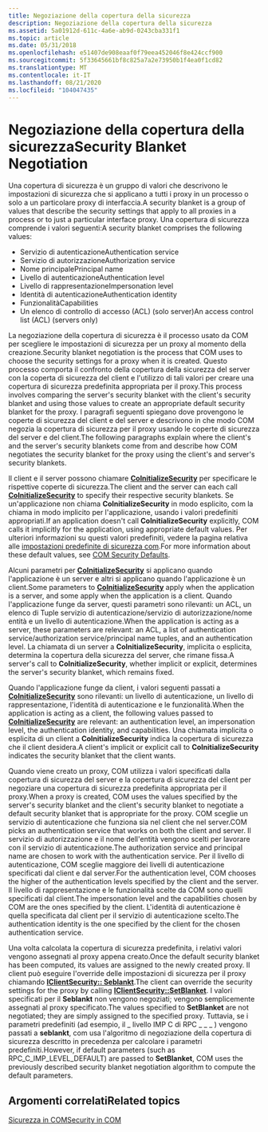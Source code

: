 ```yaml
---
title: Negoziazione della copertura della sicurezza
description: Negoziazione della copertura della sicurezza
ms.assetid: 5a01912d-611c-4a6e-ab9d-0243cba331f1
ms.topic: article
ms.date: 05/31/2018
ms.openlocfilehash: e51407de908eaaf0f79eea452046f8e424ccf900
ms.sourcegitcommit: 5f33645661bf8c825a7a2e73950b1f4ea0f1cd82
ms.translationtype: MT
ms.contentlocale: it-IT
ms.lasthandoff: 08/21/2020
ms.locfileid: "104047435"
---
```

# <a name="security-blanket-negotiation"></a><span data-ttu-id="3e2be-103">Negoziazione della copertura della sicurezza</span><span class="sxs-lookup"><span data-stu-id="3e2be-103">Security Blanket Negotiation</span></span>

<span data-ttu-id="3e2be-104">Una copertura di sicurezza è un gruppo di valori che descrivono le impostazioni di sicurezza che si applicano a tutti i proxy in un processo o solo a un particolare proxy di interfaccia.</span><span class="sxs-lookup"><span data-stu-id="3e2be-104">A security blanket is a group of values that describe the security settings that apply to all proxies in a process or to just a particular interface proxy.</span></span> <span data-ttu-id="3e2be-105">Una copertura di sicurezza comprende i valori seguenti:</span><span class="sxs-lookup"><span data-stu-id="3e2be-105">A security blanket comprises the following values:</span></span>

-   <span data-ttu-id="3e2be-106">Servizio di autenticazione</span><span class="sxs-lookup"><span data-stu-id="3e2be-106">Authentication service</span></span>
-   <span data-ttu-id="3e2be-107">Servizio di autorizzazione</span><span class="sxs-lookup"><span data-stu-id="3e2be-107">Authorization service</span></span>
-   <span data-ttu-id="3e2be-108">Nome principale</span><span class="sxs-lookup"><span data-stu-id="3e2be-108">Principal name</span></span>
-   <span data-ttu-id="3e2be-109">Livello di autenticazione</span><span class="sxs-lookup"><span data-stu-id="3e2be-109">Authentication level</span></span>
-   <span data-ttu-id="3e2be-110">Livello di rappresentazione</span><span class="sxs-lookup"><span data-stu-id="3e2be-110">Impersonation level</span></span>
-   <span data-ttu-id="3e2be-111">Identità di autenticazione</span><span class="sxs-lookup"><span data-stu-id="3e2be-111">Authentication identity</span></span>
-   <span data-ttu-id="3e2be-112">Funzionalità</span><span class="sxs-lookup"><span data-stu-id="3e2be-112">Capabilities</span></span>
-   <span data-ttu-id="3e2be-113">Un elenco di controllo di accesso (ACL) (solo server)</span><span class="sxs-lookup"><span data-stu-id="3e2be-113">An access control list (ACL) (servers only)</span></span>

<span data-ttu-id="3e2be-114">La negoziazione della copertura di sicurezza è il processo usato da COM per scegliere le impostazioni di sicurezza per un proxy al momento della creazione.</span><span class="sxs-lookup"><span data-stu-id="3e2be-114">Security blanket negotiation is the process that COM uses to choose the security settings for a proxy when it is created.</span></span> <span data-ttu-id="3e2be-115">Questo processo comporta il confronto della copertura della sicurezza del server con la coperta di sicurezza del client e l'utilizzo di tali valori per creare una copertura di sicurezza predefinita appropriata per il proxy.</span><span class="sxs-lookup"><span data-stu-id="3e2be-115">This process involves comparing the server's security blanket with the client's security blanket and using those values to create an appropriate default security blanket for the proxy.</span></span> <span data-ttu-id="3e2be-116">I paragrafi seguenti spiegano dove provengono le coperte di sicurezza del client e del server e descrivono in che modo COM negozia la copertura di sicurezza per il proxy usando le coperte di sicurezza del server e del client.</span><span class="sxs-lookup"><span data-stu-id="3e2be-116">The following paragraphs explain where the client's and the server's security blankets come from and describe how COM negotiates the security blanket for the proxy using the client's and server's security blankets.</span></span>

<span data-ttu-id="3e2be-117">Il client e il server possono chiamare [**CoInitializeSecurity**](/windows/desktop/api/combaseapi/nf-combaseapi-coinitializesecurity) per specificare le rispettive coperte di sicurezza.</span><span class="sxs-lookup"><span data-stu-id="3e2be-117">The client and the server can each call [**CoInitializeSecurity**](/windows/desktop/api/combaseapi/nf-combaseapi-coinitializesecurity) to specify their respective security blankets.</span></span> <span data-ttu-id="3e2be-118">Se un'applicazione non chiama **CoInitializeSecurity** in modo esplicito, com la chiama in modo implicito per l'applicazione, usando i valori predefiniti appropriati.</span><span class="sxs-lookup"><span data-stu-id="3e2be-118">If an application doesn't call **CoInitializeSecurity** explicitly, COM calls it implicitly for the application, using appropriate default values.</span></span> <span data-ttu-id="3e2be-119">Per ulteriori informazioni su questi valori predefiniti, vedere la pagina relativa alle [impostazioni predefinite di sicurezza com](com-security-defaults.md).</span><span class="sxs-lookup"><span data-stu-id="3e2be-119">For more information about these default values, see [COM Security Defaults](com-security-defaults.md).</span></span>

<span data-ttu-id="3e2be-120">Alcuni parametri per [**CoInitializeSecurity**](/windows/desktop/api/combaseapi/nf-combaseapi-coinitializesecurity) si applicano quando l'applicazione è un server e altri si applicano quando l'applicazione è un client.</span><span class="sxs-lookup"><span data-stu-id="3e2be-120">Some parameters to [**CoInitializeSecurity**](/windows/desktop/api/combaseapi/nf-combaseapi-coinitializesecurity) apply when the application is a server, and some apply when the application is a client.</span></span> <span data-ttu-id="3e2be-121">Quando l'applicazione funge da server, questi parametri sono rilevanti: un ACL, un elenco di Tuple servizio di autenticazione/servizio di autorizzazione/nome entità e un livello di autenticazione.</span><span class="sxs-lookup"><span data-stu-id="3e2be-121">When the application is acting as a server, these parameters are relevant: an ACL, a list of authentication service/authorization service/principal name tuples, and an authentication level.</span></span> <span data-ttu-id="3e2be-122">La chiamata di un server a **CoInitializeSecurity**, implicita o esplicita, determina la copertura della sicurezza del server, che rimane fissa.</span><span class="sxs-lookup"><span data-stu-id="3e2be-122">A server's call to **CoInitializeSecurity**, whether implicit or explicit, determines the server's security blanket, which remains fixed.</span></span>

<span data-ttu-id="3e2be-123">Quando l'applicazione funge da client, i valori seguenti passati a [**CoInitializeSecurity**](/windows/desktop/api/combaseapi/nf-combaseapi-coinitializesecurity) sono rilevanti: un livello di autenticazione, un livello di rappresentazione, l'identità di autenticazione e le funzionalità.</span><span class="sxs-lookup"><span data-stu-id="3e2be-123">When the application is acting as a client, the following values passed to [**CoInitializeSecurity**](/windows/desktop/api/combaseapi/nf-combaseapi-coinitializesecurity) are relevant: an authentication level, an impersonation level, the authentication identity, and capabilities.</span></span> <span data-ttu-id="3e2be-124">Una chiamata implicita o esplicita di un client a **CoInitializeSecurity** indica la copertura di sicurezza che il client desidera.</span><span class="sxs-lookup"><span data-stu-id="3e2be-124">A client's implicit or explicit call to **CoInitializeSecurity** indicates the security blanket that the client wants.</span></span>

<span data-ttu-id="3e2be-125">Quando viene creato un proxy, COM utilizza i valori specificati dalla copertura di sicurezza del server e la copertura di sicurezza del client per negoziare una copertura di sicurezza predefinita appropriata per il proxy.</span><span class="sxs-lookup"><span data-stu-id="3e2be-125">When a proxy is created, COM uses the values specified by the server's security blanket and the client's security blanket to negotiate a default security blanket that is appropriate for the proxy.</span></span> <span data-ttu-id="3e2be-126">COM sceglie un servizio di autenticazione che funziona sia nel client che nel server.</span><span class="sxs-lookup"><span data-stu-id="3e2be-126">COM picks an authentication service that works on both the client and server.</span></span> <span data-ttu-id="3e2be-127">Il servizio di autorizzazione e il nome dell'entità vengono scelti per lavorare con il servizio di autenticazione.</span><span class="sxs-lookup"><span data-stu-id="3e2be-127">The authorization service and principal name are chosen to work with the authentication service.</span></span> <span data-ttu-id="3e2be-128">Per il livello di autenticazione, COM sceglie maggiore dei livelli di autenticazione specificati dal client e dal server.</span><span class="sxs-lookup"><span data-stu-id="3e2be-128">For the authentication level, COM chooses the higher of the authentication levels specified by the client and the server.</span></span> <span data-ttu-id="3e2be-129">Il livello di rappresentazione e le funzionalità scelte da COM sono quelli specificati dal client.</span><span class="sxs-lookup"><span data-stu-id="3e2be-129">The impersonation level and the capabilities chosen by COM are the ones specified by the client.</span></span> <span data-ttu-id="3e2be-130">L'identità di autenticazione è quella specificata dal client per il servizio di autenticazione scelto.</span><span class="sxs-lookup"><span data-stu-id="3e2be-130">The authentication identity is the one specified by the client for the chosen authentication service.</span></span>

<span data-ttu-id="3e2be-131">Una volta calcolata la copertura di sicurezza predefinita, i relativi valori vengono assegnati al proxy appena creato.</span><span class="sxs-lookup"><span data-stu-id="3e2be-131">Once the default security blanket has been computed, its values are assigned to the newly created proxy.</span></span> <span data-ttu-id="3e2be-132">Il client può eseguire l'override delle impostazioni di sicurezza per il proxy chiamando [**IClientSecurity:: Seblankt**](/windows/win32/api/objidl/nf-objidl-iclientsecurity-setblanket).</span><span class="sxs-lookup"><span data-stu-id="3e2be-132">The client can override the security settings for the proxy by calling [**IClientSecurity::SetBlanket**](/windows/win32/api/objidl/nf-objidl-iclientsecurity-setblanket).</span></span> <span data-ttu-id="3e2be-133">I valori specificati per il **Seblankt** non vengono negoziati; vengono semplicemente assegnati al proxy specificato.</span><span class="sxs-lookup"><span data-stu-id="3e2be-133">The values specified to **SetBlanket** are not negotiated; they are simply assigned to the specified proxy.</span></span> <span data-ttu-id="3e2be-134">Tuttavia, se i parametri predefiniti (ad esempio, il \_ livello IMP C di RPC \_ \_ \_ ) vengono passati a **seblankt**, com usa l'algoritmo di negoziazione della copertura di sicurezza descritto in precedenza per calcolare i parametri predefiniti.</span><span class="sxs-lookup"><span data-stu-id="3e2be-134">However, if default parameters (such as RPC\_C\_IMP\_LEVEL\_DEFAULT) are passed to **SetBlanket**, COM uses the previously described security blanket negotiation algorithm to compute the default parameters.</span></span>

## <a name="related-topics"></a><span data-ttu-id="3e2be-135">Argomenti correlati</span><span class="sxs-lookup"><span data-stu-id="3e2be-135">Related topics</span></span>

<dl> <dt>

[<span data-ttu-id="3e2be-136">Sicurezza in COM</span><span class="sxs-lookup"><span data-stu-id="3e2be-136">Security in COM</span></span>](security-in-com.md)
</dt> </dl>

 

 